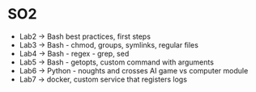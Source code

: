 # SO2

 - Lab2 -> Bash best practices, first steps
 - Lab3 -> Bash - chmod, groups, symlinks, regular files
 - Lab4 -> Bash - regex - grep, sed
 - Lab5 -> Bash - getopts, custom command with arguments
 - Lab6 -> Python - noughts and crosses AI game vs computer module
 - Lab7 -> docker, custom service that registers logs
